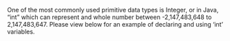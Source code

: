 One of the most commonly used primitive data types is Integer, or in Java, “int” which can represent and whole number between -2,147,483,648 to 2,147,483,647. Please view below for an example of declaring and using ‘int’ variables.

